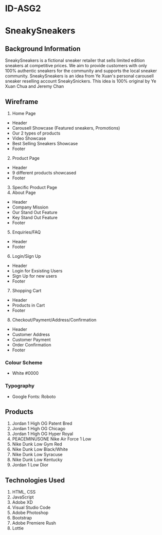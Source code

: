 # ID-ASG2

# SneakySneakers
## Background Information
SneakySneakers is a fictional sneaker retailer that sells limited edition sneakers at competitive prices. We aim to provide customers with only 100% authentic sneakers for the community and supports the local sneaker community. 
SneakySneakers is an idea from Ye Xuan's personal carousell sneaker reselling account SneakySnickers. This idea is 100% original by Ye Xuan Chua and Jeremy Chan

## Wireframe
 1. Home Page
 - Header
 - Carousell Showcase (Featured sneakers, Promotions)
 - Our 2 types of products
 - Video Showcase 
 - Best Selling Sneakers Showcase
 - Footer
 2. Product Page
 - Header
 - 9 different products showcased
 - Footer
 3. Specific Product Page
 4. About Page
 - Header
 - Company Mission
 - Our Stand Out Feature
 - Key Stand Out Feature
 - Footer
 5. Enquiries/FAQ
 - Header
 - Footer
 6. Login/Sign Up
 - Header
 - Login for Exsisting Users
 - Sign Up for new users
 - Footer
 7. Shopping Cart
 - Header
 - Products in Cart
 - Footer
 8. Checkout/Payment/Address/Confirmation
 - Header
 - Customer Address
 - Customer Payment
 - Order Confirmation
 - Footer
 
### Colour Scheme
- White #0000


### Typography
- Google Fonts: Roboto


## Products
1. Jordan 1 High OG Patent Bred
2. Jordan 1 High OG Chicago
3. Jordan 1 High OG Hyper Royal 
4. PEACEMINUSONE Nike Air Force 1 Low
5. Nike Dunk Low Gym Red 
6. Nike Dunk Low Black/White
7. Nike Dunk Low Syracuse 
8. Nike Dunk Low Kentucky
9. Jordan 1 Low Dior


## Technologies Used 
1. HTML, CSS
2. JavaScript
3. Adobe XD
4. Visual Studio Code
5. Adobe Photoshop
6. Bootstrap
7. Adobe Premiere Rush
8. Lottie